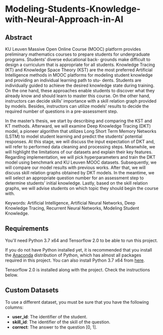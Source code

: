 # Modeling-Students-Knowledge-with-Neural-Approach-in-AI

## Abstract
KU Leuven Massive Open Online Course (MOOC) platform provides preliminary mathematics
courses to prepare students for undergraduate programs. Students’ diverse educational back-
grounds make difficult to design a curriculum that is appropriate for all students. Knowledge Tracing
(KT) and Knowledge Space Theory (KST) are the most preferred Artificial Intelligence methods in
MOOC platforms for modeling student knowledge and providing an individual learning path to stu-
dents. Students are individually guided to achieve the desired knowledge state during training. On
the one hand, these approaches enable students to discover what they already know and should
learn to master this course. On the other hand, instructors can decide skills’ importance with a skill
relation graph provided by models. Besides, instructors can utilize models’ results to decide the
required number of questions in a pre-assessment step.

In the master’s thesis, we start by describing and comparing the KST and KT methods. Afterward,
we will examine Deep Knowledge Tracing (DKT) model, a pioneer algorithm that utilizes Long
Short Term Memory Networks (LSTM) to model student learning and predict the students’ potential
responses. At this stage, we will discuss the input expectation of DKT and, will refer to performed
data cleaning and processing steps. Meanwhile, we will highlight the limitations of our datasets and
explain their key features. Regarding implementation, we will pick hyperparameters and train the
DKT model using benchmark and KU Leuven MOOC datasets. Subsequently, we will compare our
model results with previous works. After that, we will discuss skill relation graphs obtained by DKT
models. In the meantime, we will select an appropriate question number for an assessment step
to determine students’ initial knowledge. Lastly, based on the skill relation graphs, we will advise
students on which topic they should begin the course with.

Keywords: Artificial Intelligence, Artificial Neural Networks, Deep Knowledge Tracing, Recurrent
Neural Networks, Modeling Student Knowledge.

## Requirements

You'll need Python 3.7 x64 and Tensorflow 2.0 to be able to run this project.

If you do not have Python installed yet, it is recommended that you install the [Anaconda](https://www.anaconda.com/download/) distribution of Python, which has almost all packages required in this project. You can also install Python 3.7 x64 from [here](https://www.python.org/downloads/).

Tensorflow 2.0 is installed along with the project. Check the instructions below.

## Custom Datasets

To use a different dataset, you must be sure that you have the following columns:

- **user_id**: The identifier of the student.
- **skill_id**: The identifier of the skill of the question.
- **correct**: The answer to the question [0, 1].

